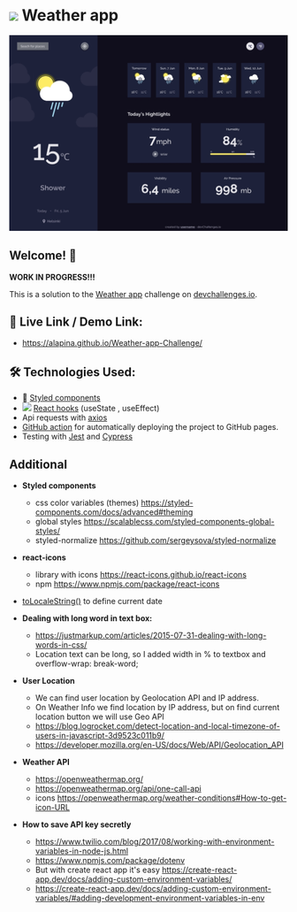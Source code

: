 # <img src="https://emojis.slackmojis.com/emojis/images/1614289491/15051/meow_squee.png?1614289491" width="30"/> Weather app

![Design preview for the Weather app coding challenge](/src/images/preview.jpg)

<!-- <img src="./src/images/preview.jpg" width="70%"/> -->

## Welcome! 👋

**WORK IN PROGRESS!!!**

This is a solution to the [Weather app](https://devchallenges.io/challenges/mM1UIenRhK808W8qmLWv) challenge on [devchallenges.io](https://devchallenges.io).

## 🔗 Live Link / Demo Link:

- https://alapina.github.io/Weather-app-Challenge/

## 🛠 Technologies Used:

- 💅 [Styled components](https://styled-components.com/)
- <img src="https://emojis.slackmojis.com/emojis/images/1473950148/1161/react.png?1473950148" width="15"/> [React hooks](https://reactjs.org/docs/hooks-intro.html) (useState , useEffect)
- Api requests with [axios](https://github.com/axios/axios)
- [GitHub action](https://github.com/JamesIves/github-pages-deploy-action) for automatically deploying the project to GitHub pages.
- Testing with [Jest](https://jestjs.io/) and [Cypress](https://www.cypress.io/)

## Additional

- **Styled components**

  - css color variables (themes) https://styled-components.com/docs/advanced#theming
  - global styles https://scalablecss.com/styled-components-global-styles/
  - styled-normalize https://github.com/sergeysova/styled-normalize

- **react-icons**

  - library with icons https://react-icons.github.io/react-icons
  - npm https://www.npmjs.com/package/react-icons
  
- [toLocaleString()](https://developer.mozilla.org/en-US/docs/Web/JavaScript/Reference/Global_Objects/Date/toLocaleString) to define current date

- **Dealing with long word in text box:**

  - https://justmarkup.com/articles/2015-07-31-dealing-with-long-words-in-css/
  - Location text can be long, so I added width in % to textbox and overflow-wrap: break-word;

- **User Location**

  - We can find user location by Geolocation API and IP address.
  - On Weather Info we find location by IP address, but on find current location button we will use Geo API
  - https://blog.logrocket.com/detect-location-and-local-timezone-of-users-in-javascript-3d9523c011b9/
  - https://developer.mozilla.org/en-US/docs/Web/API/Geolocation_API

- **Weather API**
  - https://openweathermap.org/
  - https://openweathermap.org/api/one-call-api
  - icons https://openweathermap.org/weather-conditions#How-to-get-icon-URL
- **How to save API key secretly**
  - https://www.twilio.com/blog/2017/08/working-with-environment-variables-in-node-js.html
  - https://www.npmjs.com/package/dotenv
  - But with create react app it's easy https://create-react-app.dev/docs/adding-custom-environment-variables/
  - https://create-react-app.dev/docs/adding-custom-environment-variables/#adding-development-environment-variables-in-env

